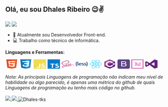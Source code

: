 ## Olá, eu sou Dhales Ribeiro 😉✌️
<!-- Redes Sociais -->
<div> 
  <a href="https://www.youtube.com/dhalesribeiro" target="_blank"><img src="https://img.shields.io/badge/YouTube-FF0000?style=for-the-badge&logo=youtube&logoColor=white" target="_blank"></a>
  <a href="https://instagram.com/dhalesribeiro" target="_blank"><img src="https://img.shields.io/badge/-Instagram-%FF0000?style=for-the-badge&logo=instagram&logoColor=white" target="_blank"></a>
</div>

- 🔭 Atualmente sou Desenvolvedor Front-end.
- 💻 Trabalho como técnico de informática.

**Linguagens e Ferramentas:**
<div style="display: inline_block">
  <img align="center" alt="Dhales-HTML" height="30" width="40" src="https://raw.githubusercontent.com/devicons/devicon/master/icons/html5/html5-original.svg">
  <img align="center" alt="Dhales-CSS" height="30" width="40" src="https://raw.githubusercontent.com/devicons/devicon/master/icons/css3/css3-original.svg">
  <img align="center" alt="Dhales-Js" height="30" width="40" src="https://raw.githubusercontent.com/devicons/devicon/master/icons/javascript/javascript-plain.svg">
  <img align="center" alt="Dhales-Ts" height="30" width="40" src="https://raw.githubusercontent.com/devicons/devicon/master/icons/typescript/typescript-plain.svg">
  <img align="center" alt="Dhales-Sass" height="30" width="40" src="https://raw.githubusercontent.com/devicons/devicon/master/icons/sass/sass-original.svg">
  <img align="center" alt="Dhales-Less" height="30" width="40" src="https://raw.githubusercontent.com/devicons/devicon/master/icons/less/less-plain-wordmark.svg">
  <img align="center" alt="Dhales-React" height="30" width="40" src="https://raw.githubusercontent.com/devicons/devicon/master/icons/react/react-original.svg">
  <img align="center" alt="Dhales-Csharp" height="30" width="40" src="https://raw.githubusercontent.com/devicons/devicon/master/icons/csharp/csharp-original.svg">
  <img align="center" alt="Dhales-Bootstrap" height="30" width="40" src="https://raw.githubusercontent.com/devicons/devicon/master/icons/bootstrap/bootstrap-plain.svg">
  <img align="center" alt="Dhales-Xd" height="30" width="40" src="https://raw.githubusercontent.com/devicons/devicon/master/icons/xd/xd-line.svg">
  <img align="center" alt="Dhales-VisualStudioCode" height="30" width="40" src="https://raw.githubusercontent.com/devicons/devicon/master/icons/visualstudio/visualstudio-plain.svg">
</div>
<br>
<i>
Nota: As principais Linguagens de programação não indicam meu nível de habilidade ou algo parecido, é apenas uma métrica do github de quais Linguagens de programação eu tenho mais código no github.
<br>
</i>
<br>
<a href="https://github.com/dhalesribeiro">
  <img height="170em" src="https://github-readme-stats.vercel.app/api?username=dhalesribeiro&show_icons=true&include_all_commits=true&count_private=true"/>
  <img height="170em" src="https://github-readme-stats.vercel.app/api/top-langs/?username=dhalesribeiro&layout=compact&langs_count=6"/>
</a>
<img align="center" alt="Dhales-tks" src="https://img.shields.io/badge/%F0%9F%99%8FOBRIGADO_POR_PASSAR_UM_MOMENTO_NO_MEU%20PERFIL-dodgerred.svg?style=for-the-badge">


